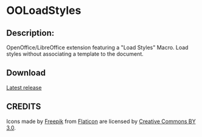 # OOLoadStyles

## Description:
OpenOffice/LibreOffice extension featuring a "Load Styles" Macro.
Load styles without associating a template to the document.

## Download
[Latest release](https://github.com/peter88213/OOLoadStyles/releases/latest)

## CREDITS
Icons made by [Freepik](https://www.freepik.com) from [Flaticon](https://www.flaticon.com) are licensed by [Creative Commons BY 3.0](http://creativecommons.org/licenses/by/3.0/).

